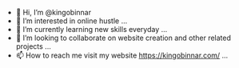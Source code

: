 - 👋 Hi, I’m @kingobinnar
- 👀 I’m interested in online hustle ...
- 🌱 I’m currently learning new skills everyday ...
- 💞️ I’m looking to collaborate on website creation and other related projects ...
- 📫 How to reach me visit my website https://kingobinnar.com/ ...

<!---
kingobinnar/kingobinnar is a ✨ special ✨ repository because its `README.md` (this file) appears on your GitHub profile.
You can click the Preview link to take a look at your changes.
--->
